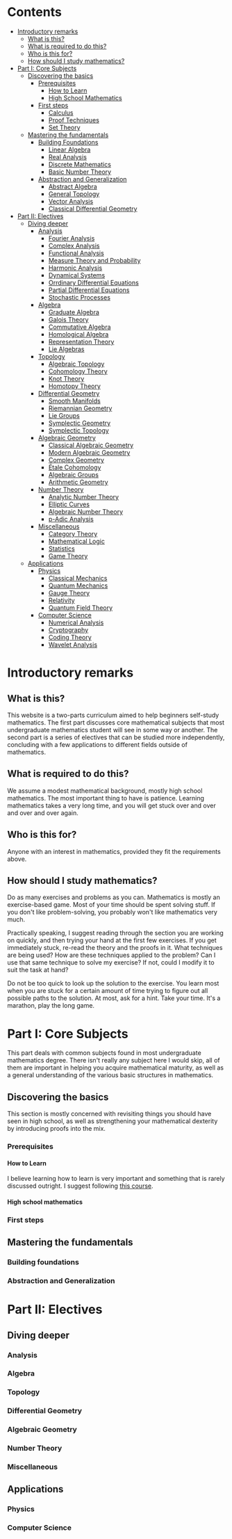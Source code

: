 # Contents

- [Introductory remarks](#introduction)
	- [What is this?](#what-is-this)
	- [What is required to do this?](#what-is-required-to-do-this)
	- [Who is this for?](#who-is-this-for)
	- [How should I study mathematics?](#how-to-study-mathematics)
- [Part I: Core Subjects](#part-i-core-subjects)
	- [Discovering the basics](#discovering-the-basics)
		- [Prerequisites](#prerequisites)
			- [How to Learn](#how-to-learn)
			- [High School Mathematics](#high-school-mathematics)
		- [First steps](#first-steps)
			- [Calculus](#calculus)
			- [Proof Techniques](#proof-techniques)
			- [Set Theory](#set-theory)
	- [Mastering the fundamentals](#mastering-the-fundamentals)
		- [Building Foundations](#building-foundations)
			- [Linear Algebra](#linear-algebra)
			- [Real Analysis](#real-analysis)
			- [Discrete Mathematics](#discrete-mathematics)
			- [Basic Number Theory](#basic-number-theory)
		- [Abstraction and Generalization](#abstraction-and-generalization)
			- [Abstract Algebra](#abstract-algebra)
			- [General Topology](#general-topology)
			- [Vector Analysis](#vector-analysis)
			- [Classical Differential Geometry](#classical-differential-geometry)
- [Part II: Electives](part-ii-electives)
	- [Diving deeper](#diving-deeper)
		- [Analysis](#analysis)
			- [Fourier Analysis](#fourier-analysis)
			- [Complex Analysis](#complex-analysis)
			- [Functional Analysis](#functional-analysis)
			- [Measure Theory and Probability](#measure-theory-and-probability)
			- [Harmonic Analysis](#harmonic-analysis)
			- [Dynamical Systems](#dynamical-systems)
			- [Orrdinary Differential Equations](#ordinary-differential-equations)
			- [Partial Differential Equations](#partial-differential-equations)
			- [Stochastic Processes](#stochastic-processes)
		- [Algebra](#algebra)
			- [Graduate Algebra](#graduate-algebra)
			- [Galois Theory](#galois-theory)
			- [Commutative Algebra](#commutative-algebra)
			- [Homological Algebra](#homological-algebra)
			- [Representation Theory](#representation-theory)
			- [Lie Algebras](#lie-algebras)
		- [Topology](#topology)
			- [Algebraic Topology](#algebraic-topology)
			- [Cohomology Theory](#cohomology-theory)
			- [Knot Theory](#knot-theory)
			- [Homotopy Theory](#homotopy-theory)
		- [Differential Geometry](#differential-geometry)
			- [Smooth Manifolds](#smooth-manifolds)
			- [Riemannian Geometry](#riemannian-geometry)
			- [Lie Groups](#lie-groups)
			- [Symplectic Geometry](#symplectic-geometry)
			- [Symplectic Topology](#symplectic-topology)
		- [Algebraic Geometry](#algebraic-geometry)
			- [Classical Algebraic Geometry](#classical-algebraic-geometry)
			- [Modern Algebraic Geometry](#modern-algebraic-geometry)
			- [Complex Geometry](#complex-geometry)
			- [Étale Cohomology](#etale-cohomology)
			- [Algebraic Groups](#algebraic-groups)
			- [Arithmetic Geometry](#arithmetic-geometry)
		- [Number Theory](#number-theory)
			- [Analytic Number Theory](#analytic-number-theory)
			- [Elliptic Curves](#elliptic-curves)
			- [Algebraic Number Theory](#algebraic-number-theory)
			- [p-Adic Analysis](#p-adic-analysis)
		- [Miscellaneous](#miscellaneous)
			- [Category Theory](#category-theory)
			- [Mathematical Logic](#mathematical-logic)
			- [Statistics](#statistics)
			- [Game Theory](#game-theory)
	- [Applications](#applications)
		- [Physics](#physics)
			- [Classical Mechanics](#classical-mechanics)
			- [Quantum Mechanics](#quantum-mechanics)
			- [Gauge Theory](#gauge-theory)
			- [Relativity](#relativity)
			- [Quantum Field Theory](#quantum-field-theory)
		- [Computer Science](#computer-science)
			- [Numerical Analysis](#numerical-analysis)
			- [Cryptography](#cryptography)
			- [Coding Theory](#coding-theory)
			- [Wavelet Analysis](#wavelet-analysis)

# Introductory remarks

## What is this?

This website is a two-parts curriculum aimed to help beginners self-study mathematics. The first part discusses core mathematical subjects that most undergraduate mathematics student will see in some way or another. The second part is a series of electives that can be studied more independently, concluding with a few applications to different fields outside of mathematics.

## What is required to do this?

 We assume a modest mathematical background, mostly high school mathematics. The most important thing to have is patience. Learning mathematics takes a very long time, and you will get stuck over and over and over and over again.

## Who is this for?

Anyone with an interest in mathematics, provided they fit the requirements above.

## How should I study mathematics?

Do as many exercises and problems as you can. Mathematics is mostly an exercise-based game. Most of your time should be spent solving stuff. If you don't like problem-solving, you probably won't like mathematics very much.

Practically speaking, I suggest reading through the section you are working on quickly, and then trying your hand at the first few exercises. If you get immediately stuck, re-read the theory and the proofs in it. What techniques are being used? How are these techniques applied to the problem? Can I use that same technique to solve my exercise? If not, could I modify it to suit the task at hand?

Do not be too quick to look up the solution to the exercise. You learn most when you are stuck for a certain amount of time trying to figure out all possible paths to the solution. At most, ask for a hint. Take your time. It's a marathon, play the long game.

# Part I: Core Subjects

This part deals with common subjects found in most undergraduate mathematics degree. There isn't really any subject here I would skip, all of them are important in helping you acquire mathematical maturity, as well as a general understanding of the various basic structures in mathematics.

## Discovering the basics

This section is mostly concerned with revisiting things you should have seen in high school, as well as strengthening your mathematical dexterity by introducing proofs into the mix.

### Prerequisites

#### How to Learn

I believe learning how to learn is very important and something that is rarely discussed outright. I suggest following [this course](https://www.coursera.org/learn/learning-how-to-learn?). 

#### High school mathematics

### First steps



## Mastering the fundamentals



### Building foundations



### Abstraction and Generalization



# Part II: Electives



## Diving deeper



### Analysis



### Algebra



### Topology



### Differential Geometry



### Algebraic Geometry



### Number Theory



### Miscellaneous



## Applications



### Physics



### Computer Science


